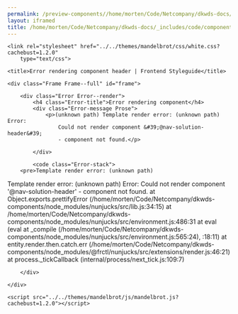 ```yaml
--- 
permalink: /preview-components//home/morten/Code/Netcompany/dkwds-docs/_includes/code/components/header.html
layout: iframed 
title: /home/morten/Code/Netcompany/dkwds-docs/_includes/code/components/header.html
---
```

<!DOCTYPE html>
<html lang="en-US" dir="ltr" class="no-js">

<head>
    <meta charset="UTF-8">
    <meta name="viewport" content="width=device-width, initial-scale=1">
    <script>
        window.frctl = {
            env: 'static'
        };
    </script>
    <script>
        var cl = document.querySelector('html').classList;
        cl.remove('no-js');
        cl.add('has-js');
    </script>
    <link rel="shortcut icon" href="../../themes/mandelbrot/favicon.ico" type="image/ico">

    <link rel="stylesheet" href="../../themes/mandelbrot/css/white.css?cachebust=1.2.0"
        type="text/css">

    <title>Error rendering component header | Frontend Styleguide</title>

</head>

<body>

    <div class="Frame Frame--full" id="frame">

        <div class="Error Error--render">
            <h4 class="Error-title">Error rendering component</h4>
            <div class="Error-message Prose">
                <p>(unknown path) Template render error: (unknown path) Error:
                    Could not render component &#39;@nav-solution-header&#39;
                    - component not found.</p>

            </div>

            <code class="Error-stack">
        <pre>Template render error: (unknown path)
  Template render error: (unknown path)
  Error: Could not render component '@nav-solution-header' - component not found.
    at Object.exports.prettifyError (/home/morten/Code/Netcompany/dkwds-components/node_modules/nunjucks/src/lib.js:34:15)
    at /home/morten/Code/Netcompany/dkwds-components/node_modules/nunjucks/src/environment.js:486:31
    at eval (eval at _compile (/home/morten/Code/Netcompany/dkwds-components/node_modules/nunjucks/src/environment.js:565:24), <anonymous>:18:11)
    at entity.render.then.catch.err (/home/morten/Code/Netcompany/dkwds-components/node_modules/@frctl/nunjucks/src/extensions/render.js:46:21)
    at process._tickCallback (internal/process/next_tick.js:109:7)</pre>
    </code>

        </div>

    </div>

    <script src="../../themes/mandelbrot/js/mandelbrot.js?cachebust=1.2.0"></script>

</body>

</html>